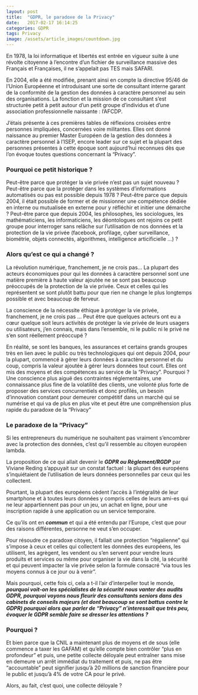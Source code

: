 ```yaml
---
layout: post
title:  "GDPR, le paradoxe de la Privacy"
date:   2017-02-17 16:14:25
categories: GDPR
tags: Privacy
image: /assets/article_images/countdown.jpg
---
```


En 1978, la loi informatique et libertés est entrée en vigueur suite à une révolte citoyenne à l’encontre d’un fichier de surveillance massive des Français et Françaises, il ne s’appelait pas TES mais SAFARI.

En 2004, elle a été modifiée, prenant ainsi en compte la directive 95/46 de l’Union Européenne et introduisant une sorte de consultant interne garant de la conformité de la gestion des données à caractère personnel au sein des organisations.
La fonction et la mission de ce consultant s’est structurée petit à petit autour d’un petit groupe d’individus et d’une association professionnelle naissante : l’AFCDP.

J’étais présente à ces premières tables de réflexions croisées entre personnes impliquées, concernées voire militantes.
Elles ont donné naissance au premier Master Européen de la gestion des données à caractère personnel à l’ISEP, encore leader sur ce sujet et la plupart des personnes présentes à cette époque sont aujourd’hui reconnues dès que l’on évoque  toutes questions concernant la “Privacy”.

### Pourquoi ce petit historique ?

Peut-être parce que protéger la vie privée n’est pas un sujet nouveau ?
Peut-être parce que la protéger dans les systèmes d’informations automatisés ou pas est possible depuis 1978 ?
Peut-être parce que depuis 2004, il était possible de former et de missionner une compétence dédiée en interne ou mutualisée en externe pour y réfléchir et initier une démarche ?
Peut-être parce que depuis 2004, les philosophes, les sociologues, les mathématiciens, les informaticiens, les déontologues ont rejoins ce petit groupe pour interroger sans relâche sur l’utilisation de nos données et la protection de la vie privée (facebook, profilage, cyber surveillance, biométrie, objets connectés, algorithmes, intelligence articificielle …) ?

### Alors qu’est ce qui a changé ?

La révolution numérique, franchement, je ne crois pas…
La plupart des acteurs économiques pour qui les données à caractère personnel sont une matière première à haute valeur ajoutée ne se sont pas beaucoup préoccupés de la protection de la vie privée. Ceux et celles qui les représentent se sont plutôt battu pour que rien ne change le plus longtemps possible et avec beaucoup de ferveur.

La conscience de la nécessite éthique à protéger la vie privée, franchement, je ne crois pas …
Peut être que quelques acteurs ont eu a cœur quelque soit leurs activités de protéger la vie privée de leurs usagers ou utilisateurs, j’en connais, mais dans l’ensemble, ni le public ni le privé ne s’en sont réellement préoccupé ?

En réalité, se sont les banques, les assurances et certains grands groupes très en lien avec le public ou très technologiques qui ont depuis 2004, pour la plupart, commencé à gérer leurs données à caractère personnel et du coup, compris la valeur ajoutée à gérer leurs données tout court.
Elles ont mis des moyens et des compétences au service de la “Privacy”. Pourquoi ? Une conscience plus aiguë des contraintes réglementaires, une connaissance plus fine de la volatilité des clients, une volonté plus forte de proposer des services concurrentiels et donc profilés, un besoin d’innovation constant pour demeurer compétitif dans un marché qui se numérise et qui va de plus en plus vite et peut être une compréhension plus rapide du paradoxe de la “Privacy”

### Le paradoxe de la “Privacy”
Si les entrepreneurs du numérique ne souhaitent pas vraiment s’encombrer avec la protection des données, c’est qu’il ressemble au citoyen européen lambda.

La proposition de ce qui allait devenir le ***GDPR ou Règlement/RGDP*** par Viviane Reding s’appuyait sur un constat factuel : la plupart des européens s’inquiétaient de l’utilisation de leurs données personnelles par ceux qui les collectent.

Pourtant, la plupart des européens cèdent l’accès à l’intégralité de leur smartphone et à toutes leurs données y compris celles de leurs ami-es qui ne leur appartiennent pas pour un jeu, un achat en ligne, pour une inscription rapide à une application ou un service temporaire.

Ce qu’ils ont en ***commun*** et qui a été entendu par l’Europe, c’est que pour des raisons différentes, personne ne veut s’en occuper.

Pour résoudre ce paradoxe citoyen, il fallait une protection “régalienne” qui s’impose à ceux et celles qui collectent les données des européens, les utilisent, les agrègent, les vendent ou s’en servent pour vendre leurs produits et services ou même pour organiser la vie dans la cité, la sécurité et qui peuvent impacter la vie privée selon la formule consacré “via tous les moyens connus à ce jour ou à venir”.

Mais pourquoi, cette fois ci, cela a t-il l’air d’interpeller tout le monde, ***pourquoi voit-on les spécialistes de la sécurité nous vanter des audits GDPR, pourquoi voyons nous fleurir des consultants seniors dans des cabinets de conseils majeurs (et dont beaucoup se sont battus contre le GDPR) pourquoi alors que parler de “Privacy” n’interessait que très peu, évoquer le GDPR semble faire se dresser les attentions ?***

### Pourquoi ?
Et bien parce que la CNIL a maintenant plus de moyens et de sous (elle commence a taxer les GAFAM) et qu’elle compte bien contrôler “plus en profondeur” et puis, une petite collecte déloyale peut entraîner sans mise en demeure un arrêt immédiat du traitement et puis, ne pas être “accountable” peut signifier jusqu’à 20 millions de sanction financière pour le public et jusqu’à 4% de votre CA pour le privé.

Alors, au fait, c’est quoi, une collecte déloyale ?
